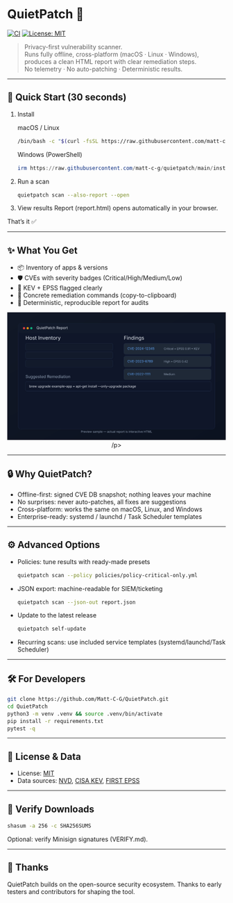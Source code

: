 # QuietPatch 🔐

[![CI](https://github.com/Matt-C-G/QuietPatch/actions/workflows/ci.yml/badge.svg)](https://github.com/Matt-C-G/QuietPatch/actions/workflows/ci.yml)
[![License: MIT](https://img.shields.io/badge/License-MIT-green.svg)](LICENSE)

> Privacy-first vulnerability scanner.  
> Runs fully offline, cross-platform (macOS · Linux · Windows), produces a clean HTML report with clear remediation steps.  
> No telemetry · No auto-patching · Deterministic results.

---

## 🚀 Quick Start (30 seconds)

1. Install

   macOS / Linux
   ```bash
   /bin/bash -c "$(curl -fsSL https://raw.githubusercontent.com/matt-c-g/quietpatch/main/install.sh)"
   ```

   Windows (PowerShell)
   ```powershell
   irm https://raw.githubusercontent.com/matt-c-g/quietpatch/main/install.ps1 | iex
   ```

2. Run a scan

   ```bash
   quietpatch scan --also-report --open
   ```

3. View results
   Report (report.html) opens automatically in your browser.

That’s it ✅

---

## ✨ What You Get

* 📦 Inventory of apps & versions
* 🛡️ CVEs with severity badges (Critical/High/Medium/Low)
* 🚨 KEV + EPSS flagged clearly
* 🔧 Concrete remediation commands (copy-to-clipboard)
* 📑 Deterministic, reproducible report for audits

<p align="center">
  <img src="docs/assets/screenshot-report.svg" alt="QuietPatch Report Preview" width="820"/>
/p>

---

## 🔒 Why QuietPatch?

* Offline-first: signed CVE DB snapshot; nothing leaves your machine
* No surprises: never auto-patches, all fixes are suggestions
* Cross-platform: works the same on macOS, Linux, and Windows
* Enterprise-ready: systemd / launchd / Task Scheduler templates

---

## ⚙️ Advanced Options

* Policies: tune results with ready-made presets

  ```bash
  quietpatch scan --policy policies/policy-critical-only.yml
  ```
* JSON export: machine-readable for SIEM/ticketing

  ```bash
  quietpatch scan --json-out report.json
  ```
* Update to the latest release

  ```bash
  quietpatch self-update
  ```
* Recurring scans: use included service templates (systemd/launchd/Task Scheduler)

---

## 🛠️ For Developers

```bash
git clone https://github.com/Matt-C-G/QuietPatch.git
cd QuietPatch
python3 -m venv .venv && source .venv/bin/activate
pip install -r requirements.txt
pytest -q
```

---

## 📄 License & Data

* License: [MIT](LICENSE)
* Data sources: [NVD](https://nvd.nist.gov/), [CISA KEV](https://www.cisa.gov/known-exploited-vulnerabilities-catalog), [FIRST EPSS](https://www.first.org/epss/)

---

## 🔑 Verify Downloads

```bash
shasum -a 256 -c SHA256SUMS
```

Optional: verify Minisign signatures (VERIFY.md).

---

## 🙏 Thanks

QuietPatch builds on the open-source security ecosystem.
Thanks to early testers and contributors for shaping the tool.
